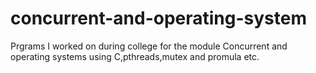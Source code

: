 # concurrent-and-operating-system

Prgrams I worked on during college for the module Concurrent and operating systems using C,pthreads,mutex and promula etc. 
